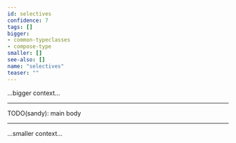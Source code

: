 ```yaml
---
id: selectives
confidence: 7
tags: []
bigger:
- common-typeclasses
- compose-type
smaller: []
see-also: []
name: "selectives"
teaser: ""
---
```



...bigger context...

---

TODO(sandy): main body

---

...smaller context...
